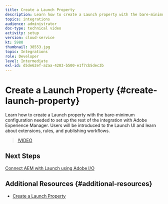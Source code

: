 ```yaml
---
title: Create a Launch Property
description: Learn how to create a Launch property with the bare-minimum configuration needed to set up the rest of the integration. Users will get introduced to the Launch UI and learn about extensions, rules and publishing workflows.
topics: integrations
audience: administrator
doc-type: technical video
activity: setup
version: cloud-service
kt: 5980
thumbnail: 38553.jpg
topic: Integrations
role: Developer
level: Intermediate
exl-id: d5de62ef-a2aa-4283-b500-e1f7cb5dec3b
---
```

# Create a Launch Property {#create-launch-property}

Learn how to create a Launch property with the bare-minimum configuration needed to set up the rest of the integration with Adobe Experience Manager. Users will be introduced to the Launch UI and learn about extensions, rules, and publishing workflows.

>[!VIDEO](https://video.tv.adobe.com/v/38553?quality=12&learn=on)

## Next Steps

[Connect AEM with Launch using Adobe I/O](connect-aem-launch-adobe-io.md)

## Additional Resources {#additional-resources}

* [Create a Launch Property](https://experienceleague.adobe.com/docs/launch-learn/implementing-in-websites-with-launch/configure-launch/launch.html)
